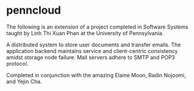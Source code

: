# penncloud

The following is an extension of a project completed in Software Systems taught by Linh Thi Xuan Phan at the University of Pennsylvania.

A distributed system to store user documents and transfer emails.
The application backend maintains service and client-centric consistency amidst storage node failure.
Mail servers adhere to SMTP and POP3 protocol.

Completed in conjunction with the amazing Elaine Moon, Radin Nojoomi, and Yejin Cha.

